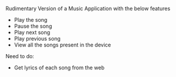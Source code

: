 Rudimentary Version of a Music Application with the below features
* Play the song
* Pause the song
* Play next song
* Play previous song
* View all the songs present in the device

Need to do:
* Get lyrics of each song from the web
